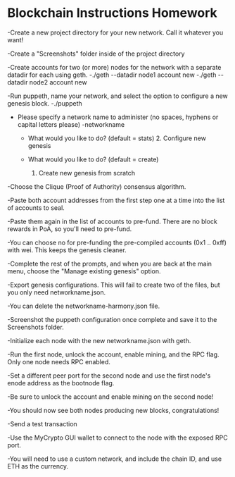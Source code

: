 # Blockchain Instructions Homework

-Create a new project directory for your new network. Call it whatever you want!


-Create a "Screenshots" folder inside of the project directory


-Create accounts for two (or more) nodes for the network with a separate datadir for each using geth.
  -./geth --datadir node1 account new
  -./geth --datadir node2 account new

-Run puppeth, name your network, and select the option to configure a new genesis block.
  -./puppeth


- Please specify a network name to administer (no spaces, hyphens or capital letters please)
  -networkname
   
  - What would you like to do? (default = stats)
    2. Configure new genesis

  - What would you like to do? (default = create)
    1. Create new genesis from scratch
    
-Choose the Clique (Proof of Authority) consensus algorithm.


-Paste both account addresses from the first step one at a time into the list of accounts to seal.


-Paste them again in the list of accounts to pre-fund. There are no block rewards in PoA, so you'll need to pre-fund.


-You can choose no for pre-funding the pre-compiled accounts (0x1 .. 0xff) with wei. This keeps the genesis cleaner.


-Complete the rest of the prompts, and when you are back at the main menu, choose the "Manage existing genesis" option.


-Export genesis configurations. This will fail to create two of the files, but you only need networkname.json.


-You can delete the networkname-harmony.json file.


-Screenshot the puppeth configuration once complete and save it to the Screenshots folder.

-Initialize each node with the new networkname.json with geth.


-Run the first node, unlock the account, enable mining, and the RPC flag. Only one node needs RPC enabled.


-Set a different peer port for the second node and use the first node's enode address as the bootnode flag.


-Be sure to unlock the account and enable mining on the second node!


-You should now see both nodes producing new blocks, congratulations!



-Send a test transaction


-Use the MyCrypto GUI wallet to connect to the node with the exposed RPC port.


-You will need to use a custom network, and include the chain ID, and use ETH as the currency.

